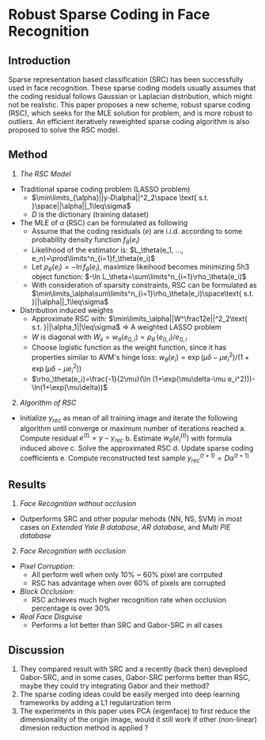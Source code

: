 # Robust Sparse Coding in Face Recognition

## Introduction

Sparse representation based classification (SRC) has been successfully used in face recognition. These sparse coding models usually assumes that the coding residual follows Gaussian or Laplacian distribution, which might not be realistic. This paper proposes a new scheme, robust sparse coding (RSC), which seeks for the MLE solution for problem, and is more robust to outliers. An efficient iteratively reweighted sparse coding algorithm is also proposed to solve the RSC model.

## Method

1. *The RSC Model*
- Traditional sparse coding problem (LASSO problem)
	- $\min\limits_{\alpha}||y-D\alpha||^2_2\space \text{ s.t. }\space||\alpha||_1\leq\sigma$
	- $D$ is the dictionary (training dataset)
- The MLE of $\alpha$ (RSC) can be formulated as following
	- Assume that the coding residuals ($e$) are i.i.d. according to some probability density function $f_\theta(e_i)$
	- Likelihood of the estimator is: $L_\theta(e_1, ..., e_n)=\prod\limits^n_{i=1}f_\theta(e_i)$
	- Let $\rho_\theta(e_i)=-\ln f_\theta(e_i)$, maximize likeihood becomes minimizing 5h3 object function: $-\ln L_\theta=\sum\limits^n_{i=1}\rho_\theta(e_i)$
	- With consideration of sparsity constraints, RSC can be formulated as $\min\limits_\alpha\sum\limits^n_{i=1}\rho_\theta(e_i)\space\text{ s.t. }||\alpha||_1\leq\sigma$
- Distribution induced weights
	- Approximate RSC with: $\min\limits_\alpha||W^\frac12e||^2_2\text{ s.t. }||\alpha_1||\leq\sigma$ $\Rightarrow$ A weighted LASSO problem
	- $W$ is diagonal with $W_{ii}=w_\theta(e_{0,i})=\rho^{'}_\theta(e_{0,i})/e_{0,i}$
	- Choose logistic function as the weight function, since it has properties similar to AVM's hinge loss: $w_\theta(e_i)=\exp(\mu\delta-\mu e_i^2)/(1+\exp(\mu\delta-\mu e_i^2))$
	- $\rho_\theta(e_i)=\frac{-1}{2\mu}(\ln (1+\exp(\mu\delta-\mu e_i^2)))-\ln(1+\exp(\mu\delta))$
2. *Algorithm of RSC*
- Initialize $y_{rec}$ as mean of all training image and iterate the following algorithm until converge or maximum number of iterations reached
a. Compute residual $e^{(t)}=y-y_{rec}$
b. Estimate $w_\theta(e_i^{(t)})$ with formula induced above
c. Solve the approximated RSC
d. Update sparse coding coefficients
e. Compute reconstructed test sample $y_{rec}^{(t+1)}=D\alpha^{(t+1)}$

## Results

1. *Face Recognition without occlusion*
- Outperforms SRC and other popular mehods (NN, NS, SVM) in most cases on *Extended Yale B database*, *AR database*, and *Multi PIE database*

2. *Face Recognition with occlusion*
- *Pixel Corruption*: 
	- All perform well when only 10% ~ 60% pixel are corrputed
	- RSC has advantage when over 60% of pixels are corrupted
- *Block Occlusion*:
	- RSC achieves much higher recognition rate when occlusion percentage is over 30%
- *Real Face Disguise*
	- Performs a lot better than SRC and Gabor-SRC in all cases

## Discussion

1. They compared result with SRC and a recently (back then) deveploed Gabor-SRC, and in some cases, Gabor-SRC performs better than RSC, maybe they could try integrating Gabor and their method?
2. The sparse coding ideas could be easily merged into deep learning frameworks by adding a L1 regularization term
3. The experiments in this paper uses PCA (eigenface) to first reduce the dimensionality of the origin image, would it still work if other (non-linear) dimesion reduction method is applied ?